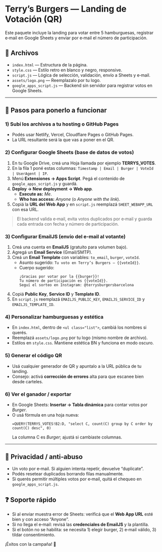 # Terry’s Burgers — Landing de Votación (QR)

Este paquete incluye la landing para votar entre 5 hamburguesas, registrar e‑mail en Google Sheets y enviar por e‑mail el número de participación.

## 📁 Archivos
- `index.html` — Estructura de la página.
- `style.css` — Estilo retro en blanco y negro, responsive.
- `script.js` — Lógica de selección, validación, envío a Sheets y e‑mail.
- `assets/logo.png` — Reemplazalo por tu logo.
- `google_apps_script.js` — Backend sin servidor para registrar votos en Google Sheets.

---

## 🚀 Pasos para ponerlo a funcionar

### 1) Subí los archivos a tu hosting o GitHub Pages
- Podés usar Netlify, Vercel, Cloudflare Pages o GitHub Pages.
- La URL resultante será la que vas a poner en el QR.

### 2) Configurar Google Sheets (base de datos de votos)
1. En tu Google Drive, creá una Hoja llamada por ejemplo **TERRYS_VOTES**.
2. En la fila 1 poné estas columnas: `Timestamp | Email | Burger | VoteId | UserAgent | IP`.
3. Menú **Extensiones → Apps Script**. Pegá el contenido de `google_apps_script.js` y guardá.
4. **Deploy → New deployment → Web app**.
   - **Execute as:** *Me*.
   - **Who has access:** *Anyone* (o *Anyone with the link*).
5. Copiá la **URL del Web App** y en `script.js` reemplazá `SHEET_WEBAPP_URL` con esa URL.

> El backend valida e‑mail, evita votos duplicados por e‑mail y guarda cada entrada con fecha y número de participación.

### 3) Configurar EmailJS (envío del e‑mail al votante)
1. Creá una cuenta en **EmailJS** (gratuito para volumen bajo).
2. Agregá un **Email Service** (Gmail/SMTP).
3. Creá un **Email Template** con variables: `to_email`, `burger`, `voteId`.
   - Asunto sugerido: `Tu voto en Terry’s Burgers — {{voteId}}`.
   - Cuerpo sugerido:
     ```
     ¡Gracias por votar por la {{burger}}! 
     Tu número de participación es {{voteId}}.
     Seguí el sorteo en Instagram: @terrysburgersbarcelona
     ```
4. Copiá **Public Key**, **Service ID** y **Template ID**.
5. En `script.js` reemplazá `EMAILJS_PUBLIC_KEY`, `EMAILJS_SERVICE_ID` y `EMAILJS_TEMPLATE_ID`.

### 4) Personalizar hamburguesas y estética
- En `index.html`, dentro de `<ul class="list">`, cambiá los nombres si querés.
- Reemplazá `assets/logo.png` por tu logo (mismo nombre de archivo).
- Estilos en `style.css`. Mantiene estética BN y funciona en modo oscuro.

### 5) Generar el código QR
- Usá cualquier generador de QR y apuntalo a la URL pública de tu landing.
- Consejo: activá **corrección de errores** alta para que escanee bien desde carteles.

### 6) Ver el ganador / exportar
- En Google Sheets: **Insertar → Tabla dinámica** para contar votos por *Burger*.
- O usá fórmula en una hoja nueva:
  ```
  =QUERY(TERRYS_VOTES!B2:D, "select C, count(C) group by C order by count(C) desc", 0)
  ```
  La columna C es *Burger*; ajustá si cambiaste columnas.

---

## 🔐 Privacidad / anti‑abuso
- Un voto por e‑mail. Si alguien intenta repetir, devuelve “duplicate”.
- Podés resetear duplicados borrando filas manualmente.
- Si querés permitir múltiples votos por e‑mail, quitá el chequeo en `google_apps_script.js`.

## ❓ Soporte rápido
- Si al enviar muestra error de Sheets: verificá que el **Web App URL** esté bien y con acceso “Anyone”.
- Si no llega el e‑mail: revisá las **credenciales de EmailJS** y la plantilla.
- Si el botón no se habilita: se necesita 1) elegir burger, 2) e‑mail válido, 3) tildar consentimiento.

¡Éxitos con la campaña! 🍔
